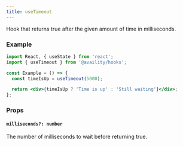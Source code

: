 ```yaml
---
title: useTimeout
---
```


Hook that returns true after the given amount of time in milliseconds.

### Example

```jsx
import React, { useState } from 'react';
import { useTimeout } from '@availity/hooks';

const Example = () => {
  const timeIsUp = useTimeout(5000);

  return <div>{timeIsUp ? 'Time is up' : 'Still waiting'}</div>;
};
```

### Props

#### `milliseconds?: number`

The number of milliseconds to wait before returning true.

